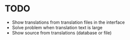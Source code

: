 # TODO

* Show translations from translation files in the interface
* Solve problem when translation text is large
* Show source from translations (database or file)
